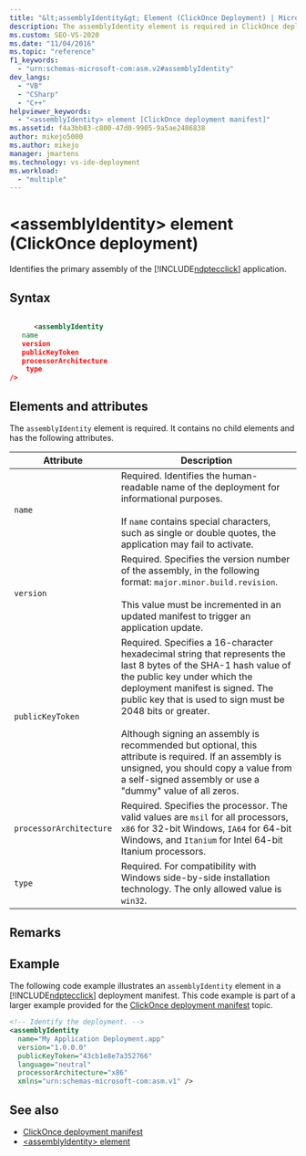 ```yaml
---
title: "&lt;assemblyIdentity&gt; Element (ClickOnce Deployment) | Microsoft Docs"
description: The assemblyIdentity element is required in ClickOnce deployment. It contains no child elements and has attributes described in this article.
ms.custom: SEO-VS-2020
ms.date: "11/04/2016"
ms.topic: "reference"
f1_keywords:
  - "urn:schemas-microsoft-com:asm.v2#assemblyIdentity"
dev_langs:
  - "VB"
  - "CSharp"
  - "C++"
helpviewer_keywords:
  - "<assemblyIdentity> element [ClickOnce deployment manifest]"
ms.assetid: f4a3bb83-c800-47d0-9905-9a5ae2486838
author: mikejo5000
ms.author: mikejo
manager: jmartens
ms.technology: vs-ide-deployment
ms.workload:
  - "multiple"
---
```

# &lt;assemblyIdentity&gt; element (ClickOnce deployment)
Identifies the primary assembly of the [!INCLUDE[ndptecclick](../deployment/includes/ndptecclick_md.md)] application.

## Syntax

```xml

      <assemblyIdentity  
   name 
   version
   publicKeyToken
   processorArchitecture
    type
/>
```

## Elements and attributes
 The `assemblyIdentity` element is required. It contains no child elements and has the following attributes.

|Attribute|Description|
|---------------|-----------------|
|`name`|Required. Identifies the human-readable name of the deployment for informational purposes.<br /><br /> If `name` contains special characters, such as single or double quotes, the application may fail to activate.|
|`version`|Required. Specifies the version number of the assembly, in the following format: `major.minor.build.revision`.<br /><br /> This value must be incremented in an updated manifest to trigger an application update.|
|`publicKeyToken`|Required. Specifies a 16-character hexadecimal string that represents the last 8 bytes of the SHA-1 hash value of the public key under which the deployment manifest is signed. The public key that is used to sign must be 2048 bits or greater.<br /><br /> Although signing an assembly is recommended but optional, this attribute is required. If an assembly is unsigned, you should copy a value from a self-signed assembly or use a "dummy" value of all zeros.|
|`processorArchitecture`|Required. Specifies the processor. The valid values are `msil` for all processors, `x86` for 32-bit Windows, `IA64` for 64-bit Windows, and `Itanium` for Intel 64-bit Itanium processors.|
|`type`|Required. For compatibility with Windows side-by-side installation technology. The only allowed value is `win32`.|

## Remarks

## Example
 The following code example illustrates an `assemblyIdentity` element in a [!INCLUDE[ndptecclick](../deployment/includes/ndptecclick_md.md)] deployment manifest. This code example is part of a larger example provided for the [ClickOnce deployment manifest](../deployment/clickonce-deployment-manifest.md) topic.

```xml
<!-- Identify the deployment. -->
<assemblyIdentity
  name="My Application Deployment.app"
  version="1.0.0.0"
  publicKeyToken="43cb1e8e7a352766"
  language="neutral"
  processorArchitecture="x86"
  xmlns="urn:schemas-microsoft-com:asm.v1" />
```

## See also
- [ClickOnce deployment manifest](../deployment/clickonce-deployment-manifest.md)
- [\<assemblyIdentity> element](../deployment/assemblyidentity-element-clickonce-application.md)